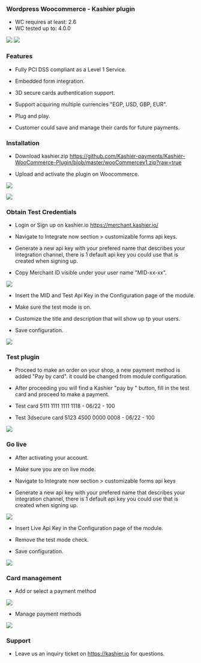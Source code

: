 

### Wordpress Woocommerce  - Kashier plugin

 * WC requires at least: 2.6
 * WC tested up to: 4.0.0

![](https://raw.githubusercontent.com/Kashier-payments/Kashier-WooCommerce-Plugin/master/kashier-logo.png)
![](https://raw.githubusercontent.com/Kashier-payments/Kashier-WooCommerce-Plugin/master/woocommercew-logo.png)

### Features

- Fully PCI DSS compliant as a Level 1 Service.

- Embedded form integration.

- 3D secure cards authentication support.

- Support acquiring multiple currencies "EGP, USD, GBP, EUR".

- Plug and play.

- Customer could save and manage their cards for future payments.



### Installation

- Download kashier.zip https://github.com/Kashier-payments/Kashier-WooCommerce-Plugin/blob/master/wooCommercev1.zip?raw=true

- Upload and activate the plugin on Woocommerce.

![](https://raw.githubusercontent.com/Kashier-payments/Kashier-WooCommerce-Plugin/master/steps/install-1-installPlugin.png)

![](https://raw.githubusercontent.com/Kashier-payments/Kashier-WooCommerce-Plugin/master/steps/install-2-activate.png)

### Obtain Test Credentials

- Login or Sign up on kashier.io https://merchant.kashier.io/

- Navigate to Integrate now section > customizable forms api keys.

- Generate a new api key with your prefered name that describes your integration channel, there is 1 default api key you could use that is created when signing up.

- Copy Merchant ID visible under your user name "MID-xx-xx".

![](https://raw.githubusercontent.com/Kashier-payments/Kashier-WooCommerce-Plugin/master/steps/install-3-obtaintestapikeys.png)

- Insert the MID and Test Api Key in the Configuration page of the module.

- Make sure the test mode is on.

- Customize the title and description that will show up tp your users.

- Save configuration.

![](https://raw.githubusercontent.com/Kashier-payments/Kashier-WooCommerce-Plugin/master/steps/install-4-settings.png)


### Test plugin 

- Proceed to make an order on your shop, a new payment method is added "Pay by card". it could be changed from module configuration.

- After proceeding you will find a Kashier "pay by " button, fill in the test card and proceed to make a payment.

- Test card 5111 1111 1111 1118 - 06/22 - 100

- Test 3dsecure card 5123 4500 0000 0008 - 06/22 - 100

![](https://raw.githubusercontent.com/Kashier-payments/Kashier-WooCommerce-Plugin/master/steps/install-5-pay.png)


### Go live

- After activating your account.

- Make sure you are on live mode.

- Navigate to Integrate now section > customizable forms api keys

- Generate a new api key with your prefered name that describes your integration channel, there is 1 default api key you could use that is created when signing up.

![](https://raw.githubusercontent.com/Kashier-payments/Kashier-WooCommerce-Plugin/master/steps/install-6-Live-api-keys.png)

- Insert Live Api Key in the Configuration page of the module.

- Remove the test mode check.

- Save configuration.

![](https://raw.githubusercontent.com/Kashier-payments/Kashier-WooCommerce-Plugin/master/steps/install-7-live-kashier-n.png)

### Card management

- Add or select a payment method

![](https://raw.githubusercontent.com/Kashier-payments/Kashier-WooCommerce-Plugin/master/steps/install-add-payment-method.png)

- Manage payment methods

![](https://raw.githubusercontent.com/Kashier-payments/Kashier-WooCommerce-Plugin/master/steps/install-manage-methods.png)


### Support

- Leave us an inquiry ticket on https://kashier.io for questions.

